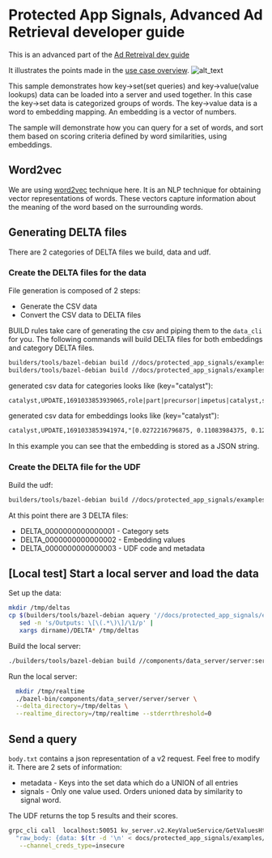 # Protected App Signals, Advanced Ad Retrieval developer guide

This is an advanced part of the
[Ad Retreival dev guide](/docs/protected_app_signals/onboarding_dev_guide.md)

It illustrates the points made in the
[use case overview](/docs/protected_app_signals/ad_retrieval_overview.md#use-case-overview).
![alt_text](../assets/ad_retrieval_filter_funnel.png 'image_tooltip')

This sample demonstrates how key->set(set queries) and key->value(value lookups) data can be loaded
into a server and used together. In this case the key->set data is categorized groups of words. The
key->value data is a word to embedding mapping. An embedding is a vector of numbers.

The sample will demonstrate how you can query for a set of words, and sort them based on scoring
criteria defined by word similarities, using embeddings.

## Word2vec

We are using [word2vec](https://en.wikipedia.org/wiki/Word2vec) technique here. It is an NLP
technique for obtaining vector representations of words. These vectors capture information about the
meaning of the word based on the surrounding words.

## Generating DELTA files

There are 2 categories of DELTA files we build, data and udf.

### Create the DELTA files for the data

File generation is composed of 2 steps:

-   Generate the CSV data
-   Convert the CSV data to DELTA files

BUILD rules take care of generating the csv and piping them to the `data_cli` for you. The following
commands will build DELTA files for both embeddings and category DELTA files.

```sh
builders/tools/bazel-debian build //docs/protected_app_signals/examples/advanced:generate_categories_delta
builders/tools/bazel-debian build //docs/protected_app_signals/examples/advanced:generate_embeddings_delta
```

generated csv data for categories looks like (key="catalyst"):

```txt
catalyst,UPDATE,1691033853939065,role|part|precursor|impetus|catalyst,string_set
```

generated csv data for embeddings looks like (key="catalyst"):

```txt
catalyst,UPDATE,1691033853941974,"[0.0272216796875, 0.11083984375, 0.12890625, -0.11669921875,...]",string
```

In this example you can see that the embedding is stored as a JSON string.

### Create the DELTA file for the UDF

Build the udf:

```sh
builders/tools/bazel-debian build //docs/protected_app_signals/examples/advanced:udf_delta
```

At this point there are 3 DELTA files:

-   DELTA_0000000000000001 - Category sets
-   DELTA_0000000000000002 - Embedding values
-   DELTA_0000000000000003 - UDF code and metadata

## [Local test] Start a local server and load the data

Set up the data:

```sh
mkdir /tmp/deltas
cp $(builders/tools/bazel-debian aquery '//docs/protected_app_signals/examples/advanced:udf_delta' |
   sed -n 's/Outputs: \[\(.*\)\]/\1/p' |
   xargs dirname)/DELTA* /tmp/deltas
```

Build the local server:

```sh
./builders/tools/bazel-debian build //components/data_server/server:server --config=local_instance --config=local_platform --config=nonprod_mode
```

Run the local server:

```sh
  mkdir /tmp/realtime
  ./bazel-bin/components/data_server/server/server \
  --delta_directory=/tmp/deltas \
  --realtime_directory=/tmp/realtime --stderrthreshold=0
```

## Send a query

`body.txt` contains a json representation of a v2 request. Feel free to modify it. There are 2 sets
of information:

-   metadata - Keys into the set data which do a UNION of all entries
-   signals - Only one value used. Orders unioned data by similarity to signal word.

The UDF returns the top 5 results and their scores.

```sh
grpc_cli call  localhost:50051 kv_server.v2.KeyValueService/GetValuesHttp  \
  "raw_body: {data: $(tr -d '\n' < docs/protected_app_signals/examples/advanced/body.txt)}" \
   --channel_creds_type=insecure
```
